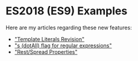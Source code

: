 # ES2018 (ES9) Examples

Here are my articles regarding these new features:

* ["Template Literals Revision"](http://nitayneeman.com/posts/a-taste-from-ecmascript-2018/#template-literals-revision)
* ["s (dotAll) flag for regular expressions"](http://nitayneeman.com/posts/a-taste-from-ecmascript-2018/#a-new-s-flag-for-regex)
* ["Rest/Spread Properties"](http://nitayneeman.com/posts/object-rest-and-spread-properties-in-ecmascript-2018)
